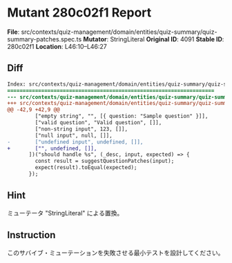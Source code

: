 # Mutant 280c02f1 Report

**File**: src/contexts/quiz-management/domain/entities/quiz-summary/quiz-summary-patches.spec.ts
**Mutator**: StringLiteral
**Original ID**: 4091
**Stable ID**: 280c02f1
**Location**: L46:10–L46:27

## Diff

```diff
Index: src/contexts/quiz-management/domain/entities/quiz-summary/quiz-summary-patches.spec.ts
===================================================================
--- src/contexts/quiz-management/domain/entities/quiz-summary/quiz-summary-patches.spec.ts	original
+++ src/contexts/quiz-management/domain/entities/quiz-summary/quiz-summary-patches.spec.ts	mutated #4091
@@ -42,9 +42,9 @@
         ["empty string", "", [{ question: "Sample question" }]],
         ["valid question", "Valid question", []],
         ["non-string input", 123, []],
         ["null input", null, []],
-        ["undefined input", undefined, []],
+        ["", undefined, []],
       ])("should handle %s", (_desc, input, expected) => {
         const result = suggestQuestionPatches(input);
         expect(result).toEqual(expected);
       });
```

## Hint

ミューテータ "StringLiteral" による置換。

## Instruction

このサバイブ・ミューテーションを失敗させる最小テストを設計してください。
